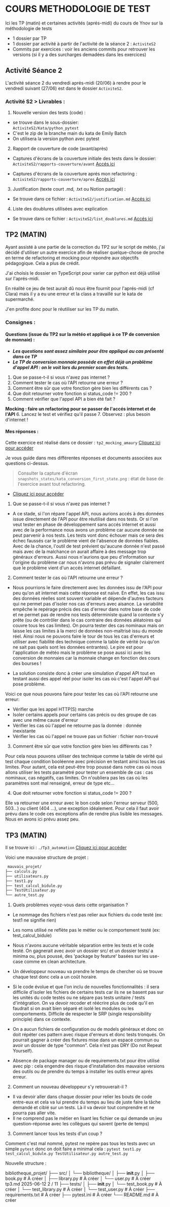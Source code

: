 # COURS METHODOLOGIE DE TEST

Ici les TP (matin) et certaines activités (aprés-midi) du cours de Ynov sur la méthodologie de tests
- 1 dossier par TP
- 1 dossier par activité à partir de l'activité de la séance 2 : `ActiviteS2`
- Commits par exercices : voir les anciens commits pour retrouver les versions (si il y a des surcharges demadées dans les exercices)

## Activité Séance 2

L'activité séance 2 du vendredi aprés-midi (20/06) à rendre pour le vendredi suivant (27/06) est dans le dossier `ActiviteS2`.

### Activité S2 > Livrables : 

1. Nouvelle version des tests (code) : 
- se trouve dans le sous-dossier:<br> `ActiviteS2/Kata/python_pytest` 
- C'est le zip de la branche main du kata de Emily Batch
- On utilisera la version python avec pytest

2. Rapport de couverture de code (avant/après)
- Captures d'écrans de la couverture initiale des tests dans le dossier:<br> 
  `ActiviteS2/rapports-couverture/avant` [Accés ici](./ActiviteS2/rapports-couverture/avant)<br>

- Captures d'écrans de la couverture aprés mon refactoring : <br> 
  `ActiviteS2/rapports-couverture/apres` [Accés ici](./ActiviteS2/rapports-couverture/apres/rapport_couverture_apres.png)<br>

3. Justification (texte court .md, .txt ou Notion partagé) : 
- Se trouve dans ce fichier : `ActiviteS2/justification.md` [Accés ici](./ActiviteS2/justification.md) <br>

4. Liste des doublures utilisées avec explication
- Se trouve dans ce fichier : `ActiviteS2/list_doublures.md` [Accés ici](./ActiviteS2/list_doublures.md) <br>

## TP2 (MATIN)

Ayant assisté à une partie de la correction du TP2 sur le script de météo, j'ai décidé d'utiliser un autre exercice afin de réaliser quelque-chose de proche en terme de refactoring et mocking pour répondre aux objectifs pédagogique. Cela a plus de crédit.

J'ai choisis le dossier en TypeScript pour varier car python est déjà utilisé sur l'aprés-midi.

En réalité ce jeu de test aurait dû nous être fournit pour l'aprés-midi (cf Clara) mais il y a eu une erreur et la class a travaillé sur le kata de supermarché.

J'en profite donc pour le réutiliser sur les TP du matin.

### Consignes :

#### Questions (issue du TP2 sur la météo et appliqué à ce TP de conversion de monnaie) :
- ***Les questions sont assez similaire pour être appliqué au cas présenté dans ce TP***
- ***Le TP de conversion monnaie possède en effet déjà un problème d'appel API : on le voit lors du premier scan des tests.***

1. Que se passe-t-il si vous n'avez pas internet ?
2. Comment tester le cas où l'API retourne une erreur ?
3. Comment être sûr que votre fonction gère bien les différents cas ?
4. Que doit retourner votre fonction si status_code != 200 ?
5. Comment vérifier que l'appel API a bien été fait ?

**Mocking : faire un refactoring pour se passer de l'accés internet et de l'API**
6. Lancez le test et vérifiez qu'il passe
7. Observez : plus besoin d'internet !

#### Mes réponses : 
Cette exercice est réalisé dans ce dossier : `tp2_mocking_amaury` [Cliquez ici pour accéder](./tp2_mocking_amaury)<br>

Je vous guide dans mes différentes réponses et documents associées aux questions ci-dessus.<br>

> Consulter la capture d'écran `snapshots_states/kata_conversion_first_state.png` : état de base de l'exercice avant tout refactoring.<br>
- [Cliquez ici pour accéder](./tp2_mocking_amaury/snapshots_states/kata_conversion_first_state.png)<br>

1. Que se passe-t-il si vous n'avez pas internet ?<br>
- A ce stade, si l'on répare l'appel API, nous aurions accés à des données issue directement de l'API pour être réutilisé dans nos tests. Or si l'on veut tester en phase de développement sans accés internet et aussi avec de la performance nous avons un problème car aucune donnée ne peut parvenir à nos tests. Les tests vont donc échouer mais ce sera des échec faussés car le problème vient de l'absence de données fiables. Avec de la chance, l'outil de test prévient qu'aucune donnée n'est passé mais avec de la malchance on aurait affaire à des message trop généraux d'erreurs. Aussi nous n'aurions que peu d'information sur l'origine du problème car nous n'avons pas prévu de signaler clairement que le problème vient d'un accés internet défaillant.

2. Comment tester le cas où l'API retourne une erreur ?
- Nous pourrions le faire directement avec les données issu de l'API pour peu qu'on ait internet mais cette réponse est naïve. En effet, les cas issu des données réelles sont souvent variable et dépende d'autres facteurs qui ne permet pas d'isoler nos cas d'erreurs avec aisance. La variabilité empêche le repérage précis des cas d'erreur dans notre base de code et ne permet pas de rendre nos tests déterministe quand la contexte s'y prête (ou de contrôler dans le cas contraire des données aléatoires qui couvre tous les cas limites). On pourra tester des cas nominaux mais on laisse les cas limites à la merci de données non-maîtrisé issu du monde réel. Ainsi nous ne pouvons faire le tour de tous les cas d'erreurs et utiliser avec fiabilité des technique comme la table de vérité (vu qu'on ne sait pas quels sont les données entrantes). Le pire est pour l'application de météo mais le problème se pose aussi ici avec les conversion de monnaies car la monnaie change en fonction des cours des bourses ! 

- La solution consiste donc à créer une simulation d'appel API tout en testant aussi des appel réel pour isoler les cas où c'est l'appel API qui pose problème.

Voici ce que nous pouvons faire pour tester les cas où l'API retourne une erreur: 
- Vérifier que les appel HTTP(S) marche
- Isoler certains appels pour certains cas précis ou des groupe de cas avec une même cause d'erreur
- Vérifier les cas où l'appel ne retourne pas la donnée : donnée inexistante
- Vérifier les cas où l'appel ne trouve pas un fichier : fichier non-trouvé

 3. Comment être sûr que votre fonction gère bien les différents cas ?

 Pour cela nous pouvons utiliser des technique comme la table de vérité qui test chaque condition booléenne avec précision en testant ainsi tous les cas limites. Pour autant, cela est peut-être trop poussé dans notre cas où nous allons utiliser les tests paramétré pour tester un ensemble de cas : cas nominaux, cas négatifs, cas limites. On n'oubliera pas les cas où les paramètres sont mal renseigné, erreur de type etc... 

 4. Que doit retourner votre fonction si status_code != 200 ?

 Elle va retourner une erreur avec le bon code selon l'erreur serveur (500, 503...) ou client (404 ...), une exception idéalement. Pour cela il faut avoir prévu dans le code ces exceptions afin de rendre plus lisible les messages. Nous en avons ici prévu assez peu.

 ## TP3 (MATIN)

Il se trouve ici : `./Tp3_automation` [Cliquez ici pour accéder](./Tp3_automation/)

Voici une mauvaise structure de projet : 
```sh
 mauvais_projet/
├── calculs.py
├── utilisateurs.py
├── test1.py
├── test_calcul_bidule.py
├── TestUtilisateur.py
└── autre_test.py
```

1. Quels problèmes voyez-vous dans cette organisation ?

- Le nommage des fichiers n'est pas relier aux fichiers du code testé (ex: test1 ne signifie rien)
- Les noms utilisé ne reflète pas le métier ou le comportement testé (ex: test_calcul_bidule)
- Nous n'avons aucune véritable séparation entre les tests et le code testé. On gagnerait avec avoir un dossier src/ et un dossier tests/ a minima ou, plus poussé, des 'package by feature' basées sur les use-case comme en clean architecture.

- Un développeur nouveau va prendre le temps de chercher où se trouve chaque test donc cela a un coût horaire.
- Si le code évolue et que l'on inclu de nouvelles fonctionnalités : il sera difficile d'isoler les fichiers de certains tests car ils ne se basent pas sur les unités du code testés ou ne sépare pas tests unitaire / tests d'intégration. On va devoir recoder et réécrire plus de code qu'il en faudrait si on avait bien séparé et isolé les modules ou les comportements. Difficile de respecter le SRP (single responsibility principle) dans ce contexte.
- On a aucun fichiers de configuration ou de models généraux et donc on doit répéter ces pattern avec risque d'erreurs et donc tests tronqués. On pourrait gagner à créer des fixtures mise dans un espace commun ou avoir un dossier de type "common". Cela n'est pas DRY (Do not Repeat Yourself).
- Absence de package manager ou de requirements.txt pour être utilisé avec pip : cela engendre des risque d'installation des mauvaise versions des outils ou de prendre du temps à installer les outils erreur aprés erreur.

2. Comment un nouveau développeur s'y retrouverait-il ?

- Il va devoir aller dans chaque dossier pour relier les bouts de code entre-eux et cela va lui prendre du temps au lieu de juste faire la tâche demandé et ciblé sur un tests. Là il va devoir tout comprendre et ne pourra pas aller vite. 
- Il ne comprend pas le métier en lisant les fichier ce qui demande un jeu question-réponse avec les collègues qui savent (perte de temps)

3. Comment lancer tous les tests d'un coup ?

Comment c'est mal nommé, pytest ne repère pas tous les tests avec un simple `pytest` donc on doit faire a minimal cela :
`pytest test1.py test_calcul_bidule.py TestUtilisateur.py autre_test.py`

Nouvelle structure : 

bibliotheque_projet/
├── src/
│ └── bibliotheque/
│ ├── __init__.py
│ ├── book.py # À créer
│ ├── library.py # À créer
│ └── user.py # À créer
tp3.md 2025-06-12
2 / 11
├── tests/
│ ├── __init__.py
│ └── test_book.py # À créer
│ └── test_library.py # À créer
│ └── test_user.py # À créer
├── requirements.txt # À créer
├── pytest.ini # À créer
└── README.md # À créer

